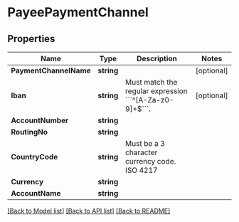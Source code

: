 # PayeePaymentChannel

## Properties

Name | Type | Description | Notes
------------ | ------------- | ------------- | -------------
**PaymentChannelName** | **string** |  | [optional] 
**Iban** | **string** | Must match the regular expression &#x60;&#x60;&#x60;^[A-Za-z0-9]+$&#x60;&#x60;&#x60;. | [optional] 
**AccountNumber** | **string** |  | 
**RoutingNo** | **string** |  | 
**CountryCode** | **string** | Must be a 3 character currency code. ISO 4217 | 
**Currency** | **string** |  | 
**AccountName** | **string** |  | 

[[Back to Model list]](../README.md#documentation-for-models) [[Back to API list]](../README.md#documentation-for-api-endpoints) [[Back to README]](../README.md)


